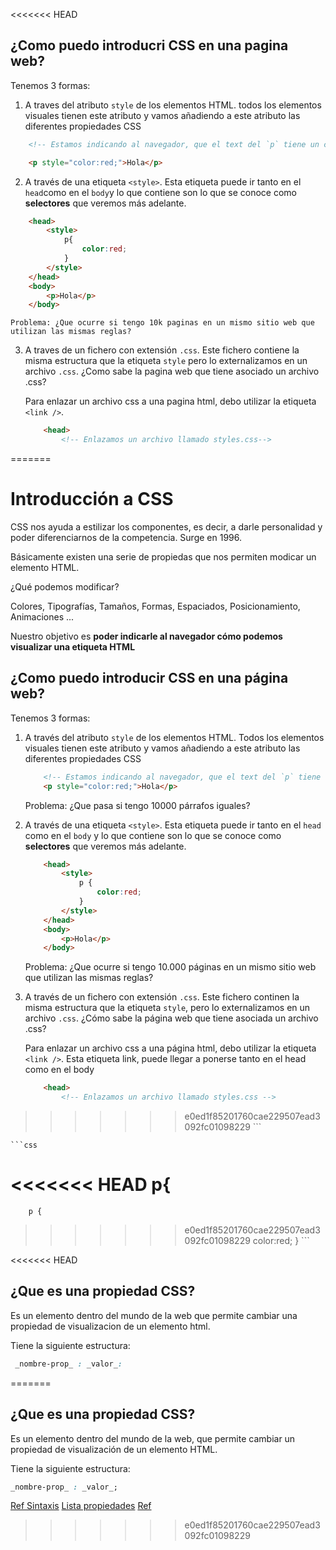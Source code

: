 <<<<<<< HEAD
## ¿Como puedo introducri CSS en una pagina web?

Tenemos 3 formas:

1. A traves del atributo `style` de los elementos HTML. todos los elementos visuales tienen este atributo y vamos añadiendo a este atributo las diferentes propiedades CSS 

```HTML
    <!-- Estamos indicando al navegador, que el text del `p` tiene un color rojo -->

    <p style="color:red;">Hola</p>
```



2. A través de una etiqueta `<style>`. Esta etiqueta puede ir tanto en el `head`como en el `body`y lo que contiene son lo que se conoce como **selectores** que veremos más adelante.

```html
    <head>
        <style>
            p{
                color:red;
            }
        </style>
    </head>
    <body>
        <p>Hola</p>
    </body>
```

    Problema: ¿Que ocurre si tengo 10k paginas en un mismo sitio web que utilizan las mismas reglas?

3. A traves de un fichero con extensión `.css`. Este fichero contiene la misma estructura que la etiqueta `style` pero lo externalizamos en un archivo `.css`.  ¿Como sabe la pagina web que tiene asociado un archivo .css? 

    Para enlazar un archivo css a una pagina html, debo utilizar la etiqueta `<link />`.

    ```html
        <head>
            <!-- Enlazamos un archivo llamado styles.css-->
=======
# Introducción a CSS

CSS nos ayuda a estilizar los componentes, es decir, a darle personalidad y poder diferenciarnos de la competencia. Surge en 1996.

Básicamente existen una serie de propiedas que nos permiten modicar un elemento HTML.

¿Qué podemos modificar?

Colores, Tipografías, Tamaños, Formas, Espaciados, Posicionamiento, Animaciones ...

Nuestro objetivo es **poder indicarle al navegador cómo podemos visualizar una etiqueta HTML**

## ¿Como puedo introducir CSS en una página web?

Tenemos 3 formas:

1. A través del atributo `style` de los elementos HTML. Todos los elementos visuales tienen este atributo y vamos añadiendo a este atributo las diferentes propiedades CSS

    ```HTML
        <!-- Estamos indicando al navegador, que el text del `p` tiene un color rojo -->
        <p style="color:red;">Hola</p>
    ```

    Problema: ¿Que pasa si tengo 10000 párrafos iguales?

2. A través de una etiqueta `<style>`. Esta etiqueta puede ir tanto en el `head` como en el `body` y lo que contiene son lo que se conoce como **selectores** que veremos más adelante.

    ```html
        <head>
            <style>
                p {
                    color:red;
                }
            </style>
        </head>
        <body>
            <p>Hola</p>
        </body>

    ```

    Problema: ¿Que ocurre si tengo 10.000 páginas en un mismo sitio web que utilizan las mismas reglas?

3. A través de un fichero con extensión `.css`. Este fichero continen la misma estructura que la etiqueta `style`, pero lo externalizamos en un archivo `.css`. ¿Cómo sabe la página web que tiene asociada un archivo .css?

    Para enlazar un archivo css a una página html, debo utilizar la etiqueta `<link />`.
    Esta etiqueta link, puede llegar a ponerse tanto en el head como en el body

    ```html
        <head>
            <!-- Enlazamos un archivo llamado styles.css -->
>>>>>>> e0ed1f85201760cae229507ead3092fc01098229
            <link rel="stylesheet" href="styles.css">
        </head>
    ```

    ```css
<<<<<<< HEAD
        p{
=======
        p {
>>>>>>> e0ed1f85201760cae229507ead3092fc01098229
            color:red;
        }
    ```

<<<<<<< HEAD
## ¿Que es una propiedad CSS? 

Es un elemento dentro del mundo de la web que permite cambiar una propiedad de visualizacion de un elemento html.

Tiene la siguiente estructura: 

```css
 _nombre-prop_ : _valor_:

```







=======
## ¿Que es una propiedad CSS?

Es un elemento dentro del mundo de la web, que permite cambiar un propiedad de visualización de un elemento HTML.

Tiene la siguiente estructura:

```css
_nombre-prop_ : _valor_;
```

[Ref Sintaxis](https://developer.mozilla.org/en-US/docs/Web/CSS/Syntax)
[Lista propiedades](https://developer.mozilla.org/en-US/docs/Web/CSS/Reference)
[Ref](https://web.dev/learn/css/)
>>>>>>> e0ed1f85201760cae229507ead3092fc01098229
